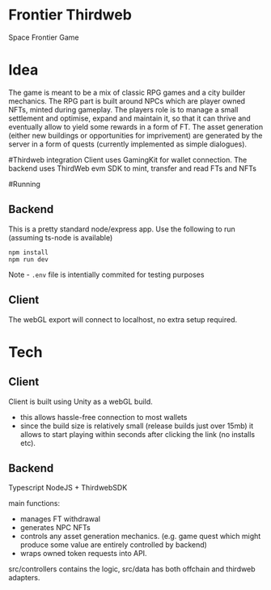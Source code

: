# Frontier Thirdweb
Space Frontier Game

# Idea
The game is meant to be a mix of classic RPG games and a city builder mechanics.
The RPG part is built around NPCs which are player owned NFTs, minted during gameplay.
The players role is to manage a small settlement and optimise, expand and maintain it, so that it can thrive and eventually allow to yield some rewards in a form of FT.
The asset generation (either new buildings or opportunities for imprivement) are generated by the server in a form of quests (currently implemented as simple dialogues).

#Thirdweb integration
Client uses GamingKit for wallet connection.
The backend uses ThirdWeb evm SDK to mint, transfer and read FTs and NFTs

#Running
## Backend
This is a pretty standard node/express app. Use the following to run (assuming ts-node is available)
```
npm install
npm run dev
```

Note - `.env` file is intentially commited for testing purposes

## Client
The webGL export will connect to localhost, no extra setup required.

# Tech
## Client
Client is built using Unity as a webGL build.
- this allows hassle-free connection to most wallets
- since the build size is relatively small (release builds just over 15mb) it allows to start playing within seconds after clicking the link (no installs etc).

## Backend
Typescript NodeJS + ThirdwebSDK

main functions:
- manages FT withdrawal
- generates NPC NFTs
- controls any asset generation mechanics. (e.g. game quest which might produce some value are entirely controlled by backend)
- wraps owned token requests into API.

src/controllers contains the logic, 
src/data has both offchain and thirdweb adapters.
